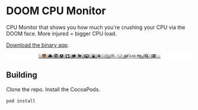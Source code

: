 DOOM CPU Monitor
================

CPU Monitor that shows you how much you're crushing your CPU via the DOOM face. More injured = bigger CPU load. 

[Download the binary app](http://static.ashfurrow.com/github/Doom%20CPU%20Monitor.app.zip).

![Screenshot](./screenshot.png)

Building
----------------

Clone the repo. Install the CocoaPods.

    pod install
